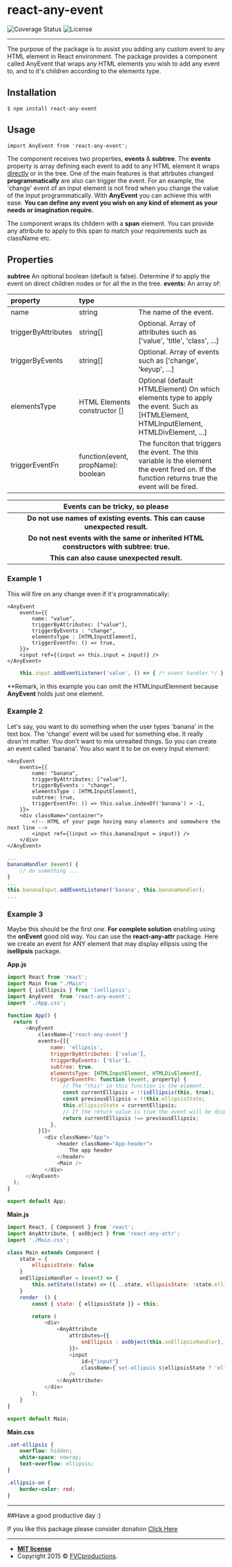 # react-any-event
![Coverage Status](https://img.shields.io/badge/coverage-100%25-green) ![License](https://img.shields.io/badge/license-MIT-blue)

------------
The purpose of the package is to assist you adding any custom event to any HTML element in React environment. The package provides a component called AnyEvent that wraps any HTML elements you wish to add any event to, and to it&apos;s children according to the elements type.

## Installation
`$ npm install react-any-event`
## Usage
``import AnyEvent from 'react-any-event';``

The component receives two properties, **events** & **subtree**. The **events** property is array defining each event to add to any HTML element it wraps <u>directly</u> or in the tree.
One of the main features is that attrbutes changed **programmatically** are also can trigger the event. For an example, the &apos;change&apos; event of an input element is not fired when you change the value of the input programmatically. With **AnyEvent** you can achieve this with ease.
**You can define any event you wish on any kind of element as your needs or imagination require.**

The component wraps its childern with a **span** element. You can provide any attribute to apply to this span to match your requirements such as className etc.

## Properties
**subtree**
An optional boolean (default is false). Determine if to apply the event on direct children nodes or for all the in the tree.
**events:**
An array of:

|  property  |  type  |    |
| :------------ | :------------ | :------------ |
|  name  |  string  |  The name of the event.   |
|  triggerByAttributes | string[]  |  Optional. Array of attributes such as [&apos;value&apos;, &apos;title&apos;, &apos;class&apos;, ...]   |
|  triggerByEvents   | string[]  |  Optional. Array of events such as [&apos;change&apos;, &apos;keyup&apos;, ...] |
|  elementsType  |  HTML Elements constructor []  |  Optional (default HTMLElement) On which elements type to apply the event. Such as [HTMLElement, HTMLInputElement, HTMLDivElement, ...] |
|  triggerEventFn  |  function(event, propName): boolean  |  The funciton that triggers the event. The this variable is the element the event fired on. If the function returns true the event will be fired. |

|  Events can be tricky, so please  |
| :------------: |
|  **Do not use names of existing events. This can cause unexpected result.** |
|  **Do not nest events with the same or inherited HTML constructors with subtree: true.**  |
|  **This can also cause unexpected result.**  |

### Example 1
This will fire on any change even if it&apos;s programmatically:
```
<AnyEvent
    events={{
        name: "value",
        triggerByAttributes: ["value"],
        triggerByEvents : "change",
        elementsType : [HTMLInputElement],
        triggerEventFn: () => true,
    }}>
    <input ref={(input => this.input = input)} />
</AnyEvent>
```
```javascript
	this.input.addEventListener('value', () => { /* event handler */ });
```
\*\*Remark, in this example you can omit the HTMLInputElemnent because **AnyEvent** holds just one element.
### Example 2
Let&apos;s say, you want to do something when the user types &apos;banana&apos; in the text box. The &apos;change&apos; event will be used for something else. It really dosn&apos;nt matter. You don&apos;t want to mix unrealted things. So you can create an event called &apos;banana&apos;. You also want it to be on every Input element:
```
<AnyEvent
    events={{
        name: "banana",
        triggerByAttributes: ["value"],
        triggerByEvents : "change",
        elementsType : [HTMLInputElement],
        subtree: true,
        triggerEventFn: () => this.value.indexOf('banana') > -1,
    }}>
    <div className="container">
        <!-- HTML of your page having many elements and somewhere the next line -->
        <input ref={(input => this.bananaInput = input)} />
    </div>
</AnyEvent>
```
```javascript
...
bananaHandler (event) {
    // do something ...
}
...
this.bananaInput.addEventListener('banana', this.bananaHandler);
...
```
### Example 3
Maybe this should be the first one.
**For complete solution** enabling using the **onEvent** good old way. You can use the **react-any-attr** package. 
Here we create an event for ANY element that may display ellipsis using the **isellipsis** package.

**App.js**
```javascript
import React from 'react';
import Main from "./Main";
import { isEllipsis } from 'isellipsis';
import AnyEvent  from 'react-any-event';
import './App.css';

function App() {
  return (
      <AnyEvent
          className={'react-any-event'}
          events={[{
              name: 'ellipsis',
              triggerByAttributes: ['value'],
              triggerByEvents: ['blur'],
              subtree: true,
              elementsType: [HTMLInputElement, HTMLDivElement],
              triggerEventFn: function (event, property) {
                  // The "this" in this function is the element.
                  const currentEllipsis = !!isEllipsis(this, true);
                  const previousEllipsis = !!this.ellipsisState;
                  this.ellipsisState = currentEllipsis;
                  // If the return value is true the event will be dispached.
                  return currentEllipsis !== previousEllipsis;
              },
          }]}>
            <div className="App">
                <header className="App-header">
                    The app header
                </header>
                <Main />
            </div>
      </AnyEvent>
  );
}

export default App;
```
**Main.js**

```javascript
import React, { Component } from 'react';
import AnyAttribute, { asObject } from 'react-any-attr';
import './Main.css';

class Main extends Component {
    state = {
        ellipsisState: false
    }
    onEllipsisHandler = (event) => {
        this.setState((state) => ({...state, ellipsisState: !state.ellipsisState}))
    }
    render  () {
        const { state: { ellipsisState }} = this;

        return (
            <div>
                <AnyAttribute
                    attributes={{
                        onEllipsis : asObject(this.onEllipsisHandler),
                    }}>
                    <input
                        id={"input"}
                        className={`set-ellipsis ${ellipsisState ? 'ellipsis-on' :''}`}
                    />
                </AnyAttribute>
            </div>
        );
    }
}

export default Main;
```

**Main.css**
```css
.set-ellipsis {
    overflow: hidden;
    white-space: nowrap;
    text-overflow: ellipsis;
}

.ellipsis-on {
    border-color: red;
}
```

------------

##Have a good productive day :)

If you like this package please consider donation <a href="https://paypal.me/ItayMerchav?locale.x=en_US" target="_blank">Click Here</a>

---
- **[MIT license](http://opensource.org/licenses/mit-license.php)**
- Copyright 2015 © <a href="http://fvcproductions.com" target="_blank">FVCproductions</a>.